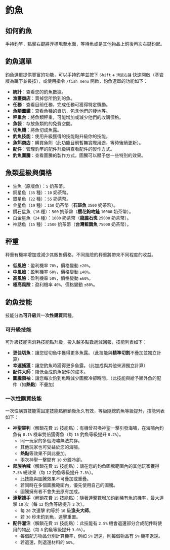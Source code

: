 # 釣魚

## 如何釣魚

手持釣竿，點擊右鍵將浮標甩至水面，等待魚或是其他物品上鉤後再次右鍵釣起。

## 釣魚選單

釣魚選單提供豐富的功能，可以手持釣竿並按下 `Shift` + `滑鼠右鍵` 快速開啟（基岩版為蹲下並長按），或使用指令 `/fish menu` 開啟，釣魚選單的功能如下：

- **統計**：查看您的釣魚數據。
- **漁獲商店**：賣掉您所釣到的魚。
- **任務**：查看目前任務，完成任務可獲得特定獎勵。
- **魚類圖鑑**：查看魚種的資訊，包含他們的棲地等。
- **秤重台**：將魚類秤重，可能增加或減少他們的收購價格。
- **魚袋**：存放魚類的的免費空間。
- **切魚機**：將魚切成魚露。
- **釣魚技能**：使用升級獲得的技能點升級你的技能。
- **魚餌商店**：購買魚餌（此功能目前暫無實際用途，等待後續更新）。
- **配件**：管理釣竿的配件升級與查看配件的製作方式。
- **釣魚圖騰**：查看圖騰的製作方式，圖騰可以賦予您一些特別的效果。

## 魚類星級與價格

- 生魚（原版魚）：`5` 奶茶幣。
- 銅星魚（`35` 種）：`10` 奶茶幣。
- 銀星魚（`22` 種）：`55` 奶茶幣。
- 金星魚（`19` 種）：`150` 奶茶幣（**石斑魚** `3500` 奶茶幣）。
- 鑽石星魚（`16` 種）：`500` 奶茶幣（**櫻花鉤吻鮭** `10000` 奶茶幣）。
- 白金星魚（`24` 種）：`1000` 奶茶幣（**龍膽石斑** `25000` 奶茶幣）。
- 神話魚（`15` 種）：`2500` 奶茶幣（**台灣藍鵲魚** `75000` 奶茶幣）。

## 秤重

秤重有機率增加或減少其販售價格，不同風險的秤重將帶來不同程度的收益。

- **低風險**：盈利機率 `70%`，價格變動 `±20%`。
- **中風險**：盈利機率 `60%`，價格變動 `±40%`。
- **高風險**：盈利機率 `50%`，價格變動 `±60%`。
- **極高風險**：盈利機率 `40%`，價格變動 `±80%`。

## 釣魚技能

技能分為**可升級**與**一次性購買**兩種。

### 可升級技能

可升級技能需消耗技能點升級，投入越多點數遞減回報，技能列表如下：

- **更佳切魚**：讓您從切魚中獲得更多魚露。（此技能與**精準切割**不疊加並獨立計算）
- **幸運捕獲**：讓您釣魚時獲得更多魚露。（此加成與其他來源獨立計算）
- **配件大師**：降低合成釣魚配件的成本。
- **圖騰領袖**：讓您每次釣到魚時減少圖騰冷卻時間。（此技能與給予額外魚的配件（如**熱點**）不疊加）

### 一次性購買技能

一次性購買技能需固定技能點解鎖後永久有效，等級隨總釣魚等級提升，技能列表如下：

- **神聖審判**（解鎖花費 `15` 技能點）：有機曾召喚神聖一擊引發海嘯，在海嘯內釣魚有 `0.1%` 機率雙倍獲得魚（每 `15` 釣魚等級提升 `0.2%`）。
  - 同一玩家的多個海嘯無法共存。
  - 其他玩家也可受益於您的海嘯。
  - **熱點**等效果不與此疊加。
  - 兩次神聖一擊間有 `10` 分鐘冷卻。
- **部族吶喊**（解鎖花費 `15` 技能點）：讓在您的釣魚圖騰範圍內的其他玩家獲得 `7.5%` 總效果（每 `12` 釣魚等級提升 `7.5%`）。
  - 此技能與圖騰效果不可疊加或重疊。
  - 若同時在多個圖騰範圍內，優先使用自己的圖騰。
  - 圖騰擁有者不會失去原有加成。 
- **連擊捕手**（解鎖花費 `15` 技能點）：隨著連擊數增加釣到稀有魚的機率，最大連擊 `10` 次（每 `12` 釣魚等級提升 `2` 次）。
  - 每 `20` 次連擊 約等於 `10` 級**漁夫大師**。
  - 若 `30` 秒未釣到魚，連擊重置。
- **配件灌注**（解鎖花費 `15` 技能點）：此技能有 `2.5%` 機會退還部分合成配件時使用的物品（每 `8` 釣魚等級提升 `3.0%`）。
  - 每個配方物品分別計算機率，例如 `5%` 退還，則每個物品有 `5%` 機率退還。
  - 若退還，則退還材料的 `50%`。

## 
